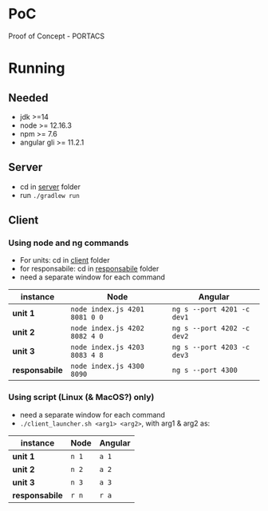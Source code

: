 # PoC
Proof of Concept - PORTACS

# Running
## Needed
- jdk >=14
- node >= 12.16.3
- npm >= 7.6
- angular gli >= 11.2.1
## Server
- cd in [server](./server) folder
- run `./gradlew run`

## Client

### Using node and ng commands

- For units: cd in [client](./client) folder
- for responsabile: cd in [responsabile](./responsabile) folder
-  need a separate window for each command


| instance | Node | Angular |
| --- |--- |---|
| **unit 1** | `node index.js 4201 8081 0 0` | `ng s --port 4201 -c dev1` |
| **unit 2** | `node index.js 4202 8082 4 0` | `ng s --port 4202 -c dev2` |
| **unit 3** | `node index.js 4203 8083 4 8` | `ng s --port 4203 -c dev3` |
| **responsabile** | `node index.js 4300 8090` | `ng s --port 4300` |

### Using script (Linux (& MacOS?) only)

- need a separate window for each command
- `./client_launcher.sh <arg1> <arg2>`, with arg1 & arg2 as:

| instance         | Node  | Angular |
| ---------------- | ----- | ------- |
| **unit 1**       | `n 1` | `a 1`   |
| **unit 2**       | `n 2` | `a 2`   |
| **unit 3**       | `n 3` | `a 3`   |
| **responsabile** | `r n` | `r a`   |

### 